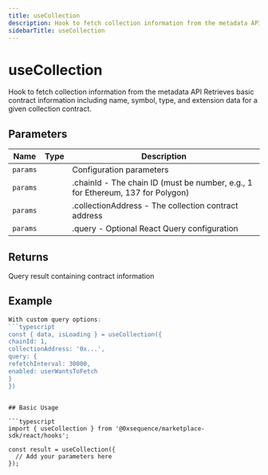 ```yaml
---
title: useCollection
description: Hook to fetch collection information from the metadata API Retrieves basic contract information including name, symbol, type, and extension data for a given collection contract.
sidebarTitle: useCollection
---
```


# useCollection

Hook to fetch collection information from the metadata API Retrieves basic contract information including name, symbol, type, and extension data for a given collection contract.

## Parameters

| Name | Type | Description |
|------|------|-------------|
| `params` |  | Configuration parameters |
| `params` |  | .chainId - The chain ID (must be number, e.g., 1 for Ethereum, 137 for Polygon) |
| `params` |  | .collectionAddress - The collection contract address |
| `params` |  | .query - Optional React Query configuration |

## Returns

Query result containing contract information

## Example

```typescript
With custom query options:
```typescript
const { data, isLoading } = useCollection({
chainId: 1,
collectionAddress: '0x...',
query: {
refetchInterval: 30000,
enabled: userWantsToFetch
}
})
```
```

## Basic Usage

```typescript
import { useCollection } from '@0xsequence/marketplace-sdk/react/hooks';

const result = useCollection({
  // Add your parameters here
});
```

